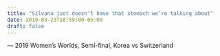 ```yaml
---
title: "Silvana just doesn’t have that stomach we’re talking about"
date: 2019-03-23T18:59:00-05:00
draft: false
---
```

— 2019 Women’s Worlds, Semi-final, Korea vs Switzerland
<!--more--> 

